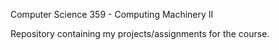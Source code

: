 Computer Science 359 - Computing Machinery II

Repository containing my projects/assignments for the course.
